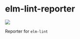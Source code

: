 # elm-lint-reporter

![](https://travis-ci.com/jfmengels/elm-lint-reporter.svg?branch=master)

Reporter for `elm-lint`
